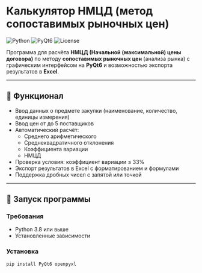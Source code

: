 # Калькулятор НМЦД (метод сопоставимых рыночных цен)

![Python](https://img.shields.io/badge/Python-3.8%2B-blue)
![PyQt6](https://img.shields.io/badge/PyQt6-v6.0+-orange)
![License](https://img.shields.io/badge/License-Restricted-red)

Программа для расчёта **НМЦД (Начальной (максимальной) цены договора)** по методу **сопоставимых рыночных цен** (анализа рынка) с графическим интерфейсом на **PyQt6** и возможностью экспорта результатов в **Excel**.

---

## 📌 Функционал

- Ввод данных о предмете закупки (наименование, количество, единицы измерения)
- Ввод цен от до 5 поставщиков
- Автоматический расчёт:
  - Среднего арифметического
  - Среднеквадратичного отклонения
  - Коэффициента вариации
  - НМЦД
- Проверка условия: коэффициент вариации ≤ 33%
- Экспорт результатов в Excel с форматированием и формулами
- Поддержка дробных чисел с запятой или точкой

---

## 🚀 Запуск программы

### Требования
- Python 3.8 или выше
- Установленные зависимости

### Установка

```bash
pip install PyQt6 openpyxl
